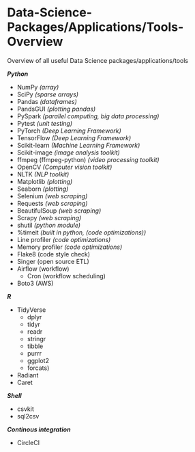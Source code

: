 # Data-Science-Packages/Applications/Tools-Overview
Overview of all useful Data Science packages/applications/tools

***Python***
- NumPy _(array)_
- SciPy _(sparse arrays)_
- Pandas _(dataframes)_
- PandsGUI _(plotting pandas)_
- PySpark _(parallel computing, big data processing)_
- Pytest _(unit testing)_
- PyTorch _(Deep Learning Framework)_
- TensorFlow _(Deep Learning Framework)_
- Scikit-learn _(Machine Learning Framework)_
- Scikit-image _(image analysis toolkit)_
- ffmpeg (ffmpeg-python) _(video processing toolkit)_
- OpenCV _(Computer vision toolkit)_
- NLTK _(NLP toolkit)_
- Matplotlib  _(plotting)_
- Seaborn _(plotting)_
- Selenium _(web scraping)_
- Requests _(web scraping)_
- BeautifulSoup _(web scraping)_
- Scrapy _(web scraping)_
- shutil _(python module)_
- %timeit _(built in python, (code optimizations))_
- Line profiler _(code optimizations)_
- Memory profiler _(code optimizations)_
- Flake8 (code style check)
- Singer (open source ETL)
- Airflow (workflow)
  - Cron (workflow scheduling)
- Boto3 (AWS)

***R***
- TidyVerse 
  - dplyr
  - tidyr
  - readr
  - stringr
  - tibble
  - purrr
  - ggplot2
  - forcats)
- Radiant
- Caret

***Shell***
- csvkit
- sql2csv

***Continous integration***
- CircleCI


